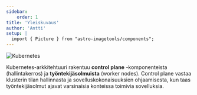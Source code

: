 ```yaml
---
sidebar:
    order: 1
title: 'Yleiskuvaus'
author: 'Antti'
setup: |
  import { Picture } from "astro-imagetools/components";
---
```


![Kubernetes](https://kubernetes.io/images/docs/kubernetes-cluster-architecture.svg)


Kubernetes-arkkitehtuuri rakentuu **control plane** -komponenteista (hallintakerros) ja **työntekijäsolmuista** (worker nodes). Control plane vastaa klusterin tilan hallinnasta ja sovelluskokonaisuuksien ohjaamisesta, kun taas työntekijäsolmut ajavat varsinaisia konteissa toimivia sovelluksia.
